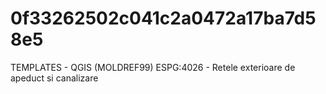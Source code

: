 # 0f33262502c041c2a0472a17ba7d58e5
TEMPLATES - QGIS (MOLDREF99) ESPG:4026 - Retele exterioare de apeduct si canalizare
